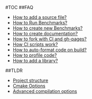 #TOC
##FAQ
 * [How to add a source file?](./FAQ/howToAddSourceFile.md)
 * [How to Run Benchmarks?](./FAQ/howToRunBenchmarks.md)
 * [How to create new Benchmarks?](./FAQ/howToCreateBenchmark.md)
 * [How to create documentation?](./FAQ/howToCreateDocumentation.md)
 * [How to fork with CI and gh-pages?](./FAQ/howToCloneWithFeatures.md)
 * [How CI scripts work?](./FAQ/howCIScriptsWork.md)
 * [How to auto-format code on build?](./FAQ/howToFormatCode.md)
 * [How to profile code?](./FAQ/howToProfileCode.md)
 * [How to add a library?](./FAQ/howToAddLibrary.md)

##TLDR
* [Project structure](./structure.md)
* [Cmake Options](./cmakeCompilationOptions.md)
* [Advanced compilation options](./compilation.md)
